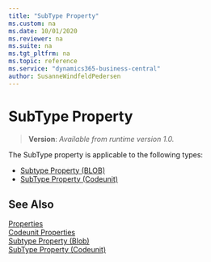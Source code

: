```yaml
---
title: "SubType Property"
ms.custom: na
ms.date: 10/01/2020
ms.reviewer: na
ms.suite: na
ms.tgt_pltfrm: na
ms.topic: reference
ms.service: "dynamics365-business-central"
author: SusanneWindfeldPedersen
---
```


# SubType Property    
> **Version**: _Available from runtime version 1.0._
  
The SubType property is applicable to the following types:

- [Subtype Property (BLOB)](devenv-subtype-blob-property.md)  
- [SubType Property (Codeunit)](devenv-subtype-codeunit-property.md)   

## See Also  

[Properties](devenv-properties.md)  
[Codeunit Properties](devenv-codeunit-properties.md)  
[Subtype Property (Blob)](devenv-subtype-blob-property.md)  
[SubType Property (Codeunit)](devenv-subtype-codeunit-property.md)     
